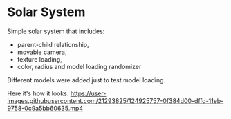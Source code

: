 # Solar System
Simple solar system that includes:
- parent-child relationship,
- movable camera,
- texture loading,
- color, radius and model loading randomizer

Different models were added just to test model loading.

Here it's how it looks:
https://user-images.githubusercontent.com/21293825/124925757-0f384d00-dffd-11eb-9758-0c9a5bb60635.mp4
